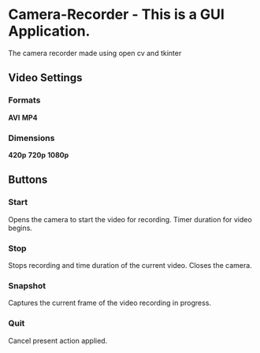 <!-- @format -->

# Camera-Recorder - This is a GUI Application.

The camera recorder made using open cv and tkinter

## Video Settings

### Formats

**AVI**
**MP4**

### Dimensions

**420p**
**720p**
**1080p**

## Buttons

### Start

Opens the camera to start the video for recording. Timer
duration for video begins.

### Stop

Stops recording and time duration of the current video.
Closes the camera.

### Snapshot

Captures the current frame of the video recording in progress.

### Quit

Cancel present action applied.
